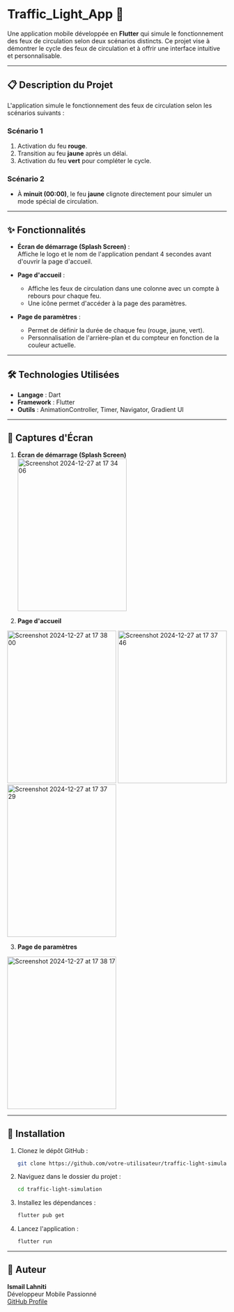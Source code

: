 # Traffic_Light_App 🚦

Une application mobile développée en **Flutter** qui simule le fonctionnement des feux de circulation selon deux scénarios distincts. Ce projet vise à démontrer le cycle des feux de circulation et à offrir une interface intuitive et personnalisable.

---

## 📋 Description du Projet

L'application simule le fonctionnement des feux de circulation selon les scénarios suivants :

### Scénario 1
1. Activation du feu **rouge**.
2. Transition au feu **jaune** après un délai.
3. Activation du feu **vert** pour compléter le cycle.

### Scénario 2
- À **minuit (00:00)**, le feu **jaune** clignote directement pour simuler un mode spécial de circulation.

---

## ✨ Fonctionnalités

- **Écran de démarrage (Splash Screen)** :  
  Affiche le logo et le nom de l'application pendant 4 secondes avant d'ouvrir la page d'accueil.

- **Page d'accueil** :  
  - Affiche les feux de circulation dans une colonne avec un compte à rebours pour chaque feu.  
  - Une icône permet d'accéder à la page des paramètres.

- **Page de paramètres** :  
  - Permet de définir la durée de chaque feu (rouge, jaune, vert).  
  - Personnalisation de l'arrière-plan et du compteur en fonction de la couleur actuelle.

---

## 🛠️ Technologies Utilisées

- **Langage** : Dart  
- **Framework** : Flutter  
- **Outils** : AnimationController, Timer, Navigator, Gradient UI

---

## 📸 Captures d'Écran

1. **Écran de démarrage (Splash Screen)**  
   <img alt="Screenshot 2024-12-27 at 17 34 06" src="https://github.com/user-attachments/assets/a6678222-1b77-48b5-96fe-7f75372dc1e9" width="250" height="350" />


2. **Page d'accueil**  
 
<img width="250" height="350" alt="Screenshot 2024-12-27 at 17 38 00" src="https://github.com/user-attachments/assets/f4fae176-675d-42d0-a714-3e97d29b3f88" /> <img width="250" height="350" alt="Screenshot 2024-12-27 at 17 37 46" src="https://github.com/user-attachments/assets/c4bf52f7-7631-4491-8268-1b0d9f333341" /> <img width="250" height="350" alt="Screenshot 2024-12-27 at 17 37 29" src="https://github.com/user-attachments/assets/460fa535-85a1-45aa-abc1-c18194158e68" />

3. **Page de paramètres**  
   
<img width="250" height="350" alt="Screenshot 2024-12-27 at 17 38 17" src="https://github.com/user-attachments/assets/df7c6826-a7d6-4528-a0a2-63b749bc16c3" />

---

## 🚀 Installation

1. Clonez le dépôt GitHub :
   ```bash
   git clone https://github.com/votre-utilisateur/traffic-light-simulation.git
   ```
2. Naviguez dans le dossier du projet :
   ```bash
   cd traffic-light-simulation
   ```
3. Installez les dépendances :
   ```bash
   flutter pub get
   ```
4. Lancez l'application :
   ```bash
   flutter run
   ```

---

## 👤 Auteur

**Ismail Lahniti**  
Développeur Mobile Passionné  
[GitHub Profile](https://github.com/lahniti9)
